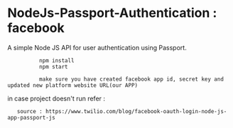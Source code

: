 # NodeJs-Passport-Authentication : facebook

A simple Node JS API for user authentication using Passport.

              npm install
              npm start

              make sure you have created facebook app id, secret key and updated new platform website URL(our APP)


in case project doesn't run refer :

       source : https://www.twilio.com/blog/facebook-oauth-login-node-js-app-passport-js

